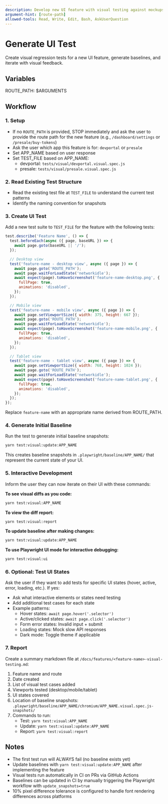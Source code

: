 ```yaml
---
description: Develop new UI feature with visual testing against mockups
argument-hint: [route-path]
allowed-tools: Read, Write, Edit, Bash, AskUserQuestion
---
```


# Generate UI Test

Create visual regression tests for a new UI feature, generate baselines, and iterate with visual feedback.

## Variables

ROUTE_PATH: $ARGUMENTS

## Workflow

### 1. Setup

- If no `ROUTE_PATH` is provided, STOP immediately and ask the user to provide the route path for the new feature (e.g., `/dashboard/settings` or `/presale/buy-tokens`)
- Ask the user which app this feature is for: `devportal` or `presale`
- Set APP_NAME based on user response
- Set TEST_FILE based on APP_NAME:
  - devportal: `tests/visual/devportal.visual.spec.js`
  - presale: `tests/visual/presale.visual.spec.js`

### 2. Read Existing Test Structure

- Read the existing test file at `TEST_FILE` to understand the current test patterns
- Identify the naming convention for snapshots

### 3. Create UI Test

Add a new test suite to `TEST_FILE` for the feature with the following tests:

```javascript
test.describe('Feature Name', () => {
  test.beforeEach(async ({ page, baseURL }) => {
    await page.goto(baseURL || '/');
  });

  // Desktop view
  test('feature-name - desktop view', async ({ page }) => {
    await page.goto('ROUTE_PATH');
    await page.waitForLoadState('networkidle');
    await expect(page).toHaveScreenshot('feature-name-desktop.png', {
      fullPage: true,
      animations: 'disabled',
    });
  });

  // Mobile view
  test('feature-name - mobile view', async ({ page }) => {
    await page.setViewportSize({ width: 375, height: 667 });
    await page.goto('ROUTE_PATH');
    await page.waitForLoadState('networkidle');
    await expect(page).toHaveScreenshot('feature-name-mobile.png', {
      fullPage: true,
      animations: 'disabled',
    });
  });

  // Tablet view
  test('feature-name - tablet view', async ({ page }) => {
    await page.setViewportSize({ width: 768, height: 1024 });
    await page.goto('ROUTE_PATH');
    await page.waitForLoadState('networkidle');
    await expect(page).toHaveScreenshot('feature-name-tablet.png', {
      fullPage: true,
      animations: 'disabled',
    });
  });
});
```

Replace `feature-name` with an appropriate name derived from ROUTE_PATH.

### 4. Generate Initial Baseline

Run the test to generate initial baseline snapshots:

```bash
yarn test:visual:update:APP_NAME
```

This creates baseline snapshots in `.playwright/baseline/APP_NAME/` that represent the current state of your UI.

### 5. Interactive Development

Inform the user they can now iterate on their UI with these commands:

**To see visual diffs as you code:**
```bash
yarn test:visual:APP_NAME
```

**To view the diff report:**
```bash
yarn test:visual:report
```

**To update baseline after making changes:**
```bash
yarn test:visual:update:APP_NAME
```

**To use Playwright UI mode for interactive debugging:**
```bash
yarn test:visual:ui
```

### 6. Optional: Test UI States

Ask the user if they want to add tests for specific UI states (hover, active, error, loading, etc.). If yes:

- Ask what interactive elements or states need testing
- Add additional test cases for each state
- Example patterns:
  - Hover states: `await page.hover('.selector')`
  - Active/clicked states: `await page.click('.selector')`
  - Form error states: Invalid input + submit
  - Loading states: Mock slow API responses
  - Dark mode: Toggle theme if applicable

### 7. Report

Create a summary markdown file at `/docs/features/<feature-name>-visual-testing.md`:

1. Feature name and route
2. Date created
3. List of visual test cases added
4. Viewports tested (desktop/mobile/tablet)
5. UI states covered
6. Location of baseline snapshots: `.playwright/baseline/APP_NAME/chromium/APP_NAME.visual.spec.js-snapshots/`
7. Commands to run:
   - Test: `yarn test:visual:APP_NAME`
   - Update: `yarn test:visual:update:APP_NAME`
   - Report: `yarn test:visual:report`

## Notes

- The first test run will ALWAYS fail (no baseline exists yet)
- Update baselines with `yarn test:visual:update:APP_NAME` after implementing the feature
- Visual tests run automatically in CI on PRs via GitHub Actions
- Baselines can be updated in CI by manually triggering the Playwright workflow with `update_snapshots=true`
- 10% pixel difference tolerance is configured to handle font rendering differences across platforms
